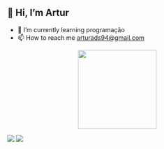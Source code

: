 ## 👋 Hi, I’m  Artur
- 🌱 I’m currently learning programação
- 📫 How to reach me arturads94@gmail.com

<div align="center">
  <a href="https://github.com/arturw2t">
  <img height="180em" src="https://github-readme-stats.vercel.app/api?username=arturw2t&show_icons=true&theme=dark&include_all_commits=true&count_private=true"/>
</div>

 <a href="https://instagram.com/arturbarrs" target="_blank"><img src="https://img.shields.io/badge/-Instagram-%23E4405F?style=for-the-badge&logo=instagram&logoColor=red" target="_blank"></a>
 <a href="https://www.facebook.com/artur.barros.92102" target="_blank"><img src="https://img.shields.io/badge/Facebook-1877F2?style=for-the-badge&logo=facebook&logoColor=white" target="_blank"></a>
 
